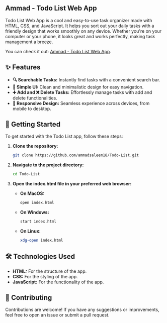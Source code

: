 ## Ammad - Todo List Web App

Todo List Web App is a cool and easy-to-use task organizer made with HTML, CSS, and JavaScript. It helps you sort out your daily tasks with a friendly design that works smoothly on any device. Whether you're on your computer or your phone, it looks great and works perfectly, making task management a breeze.

You can check it out: <a href="https://todolist-ammad.vercel.app/">Ammad - Todo List Web App</a>.

## ✨ Features

- **🔍 Searchable Tasks:** Instantly find tasks with a convenient search bar.
- **🧩 Simple UI:** Clean and minimalistic design for easy navigation.
- **➕ Add and ❌ Delete Tasks:** Effortlessly manage tasks with add and delete functionalities.
- **📱 Responsive Design:** Seamless experience across devices, from mobile to desktop.

## 🚀 Getting Started

To get started with the Todo List app, follow these steps:

1. **Clone the repository:**

   ```sh
   git clone https://github.com/ammadsaleem18/Todo-List.git

   ```

2. **Navigate to the project directory:**

   ```sh
   cd Todo-List

   ```

3. **Open the index.html file in your preferred web browser:**

   - **On MacOS:**
     ```sh
     open index.html
     ```
   - **On Windows:**
     ```sh
     start index.html
     ```
   - **On Linux:**
     ```sh
     xdg-open index.html
     ```

## 🛠️ Technologies Used

- **HTML:** For the structure of the app.
- **CSS:** For the styling of the app.
- **JavaScript:** For the functionality of the app.

## 🤝 Contributing

Contributions are welcome! If you have any suggestions or improvements, feel free to open an issue or submit a pull request.
